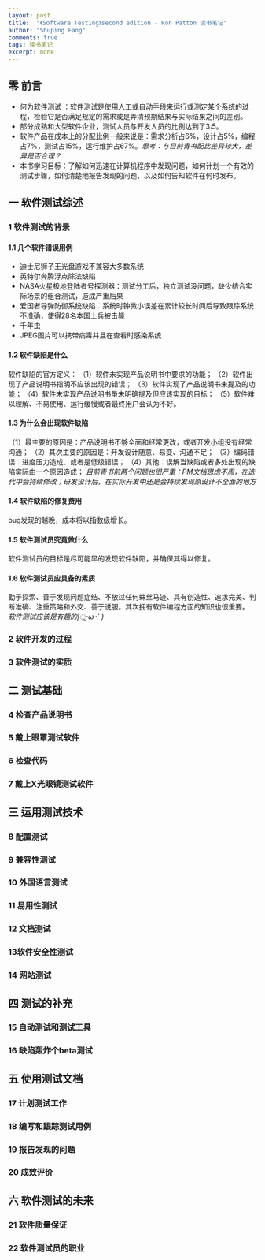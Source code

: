 ```yaml
---
layout: post
title:  "《Software Testing》second edition - Ron Patton 读书笔记"
author: "Shuping Fang"
comments: true
tags: 读书笔记
excerpt: none
---
```


## 零  前言
- 何为软件测试 ：软件测试是使用人工或自动手段来运行或测定某个系统的过程，检验它是否满足规定的需求或是弄清预期结果与实际结果之间的差别。
- 部分成熟和大型软件企业，测试人员与开发人员的比例达到了3:5。
- 软件产品在成本上的分配比例一般来说是：需求分析占6%，设计占5%，编程占7%，测试占15%，运行维护占67%。_思考：与目前青书配比差异较大，差异是否合理？_
- 本书学习目标：了解如何迅速在计算机程序中发现问题，如何计划一个有效的测试步骤，如何清楚地报告发现的问题，以及如何告知软件在何时发布。

## 一 软件测试综述

### 1 软件测试的背景

#### 1.1 几个软件错误用例
- 迪士尼狮子王光盘游戏不兼容大多数系统
- 英特尔奔腾浮点除法缺陷
- NASA火星极地登陆者号探测器：测试分工后，独立测试没问题，缺少结合实际场景的组合测试，造成严重后果
- 爱国者导弹防御系统缺陷：系统时钟微小误差在累计较长时间后导致跟踪系统不准确，使得28名本国士兵被击毙
- 千年虫
- JPEG图片可以携带病毒并且在查看时感染系统

#### 1.2 软件缺陷是什么
软件缺陷的官方定义：
（1）软件未实现产品说明书中要求的功能；
（2）软件出现了产品说明书指明不应该出现的错误；
（3）软件实现了产品说明书未提及的功能；
（4）软件未实现产品说明书虽未明确提及但应该实现的目标；
（5）软件难以理解、不易使用、运行缓慢或者最终用户会认为不好。

#### 1.3 为什么会出现软件缺陷
（1）最主要的原因是：产品说明书不够全面和经常更改，或者开发小组没有经常沟通；
（2）其次主要的原因是：开发设计随意、易变、沟通不足；
（3）编码错误：进度压力造成、或者是低级错误；
（4）其他：误解当缺陷或者多处出现的缺陷实际由一个原因造成；
_目前青书前两个问题也很严重：PM文档思虑不周，在迭代中会持续修改；研发设计后，在实际开发中还是会持续发现原设计不全面的地方_

#### 1.4 软件缺陷的修复费用
bug发现的越晚，成本将以指数级增长。

#### 1.5 软件测试员究竟做什么
软件测试员的目标是尽可能早的发现软件缺陷，并确保其得以修复。

#### 1.6 软件测试员应具备的素质
勤于探索、善于发现问题症结、不放过任何蛛丝马迹、具有创造性、追求完美、判断准确、注重策略和外交、善于说服。其次拥有软件编程方面的知识也很重要。
_软件测试应该是有趣的|ू･ω･` )_

### 2 软件开发的过程

### 3 软件测试的实质

## 二 测试基础

### 4 检查产品说明书

### 5 戴上眼罩测试软件

### 6 检查代码

### 7 戴上X光眼镜测试软件

## 三 运用测试技术

### 8 配置测试

### 9 兼容性测试

### 10 外国语言测试

### 11 易用性测试

### 12 文档测试

### 13软件安全性测试

### 14 网站测试

## 四 测试的补充

### 15 自动测试和测试工具

### 16 缺陷轰炸个beta测试

## 五 使用测试文档

### 17 计划测试工作

### 18 编写和跟踪测试用例

### 19 报告发现的问题

### 20 成效评价

## 六 软件测试的未来

### 21 软件质量保证

### 22 软件测试员的职业